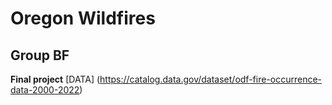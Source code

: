# Oregon Wildfires
## Group BF
**Final project**
[DATA] (https://catalog.data.gov/dataset/odf-fire-occurrence-data-2000-2022)
